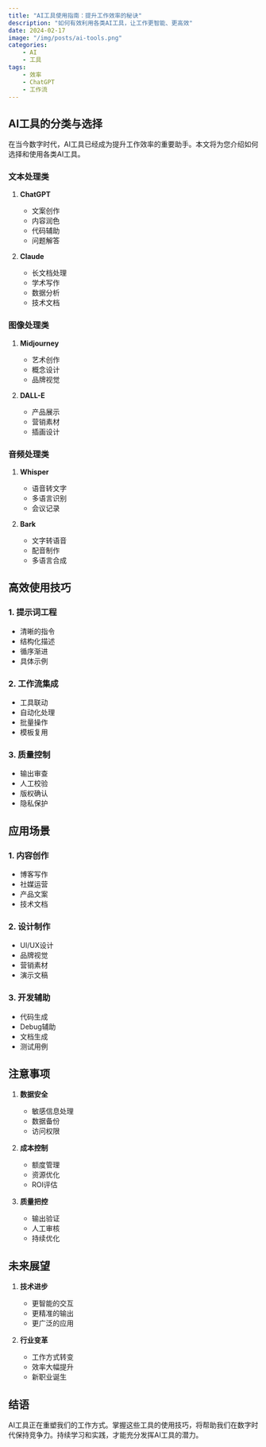 ```yaml
---
title: "AI工具使用指南：提升工作效率的秘诀"
description: "如何有效利用各类AI工具，让工作更智能、更高效"
date: 2024-02-17
image: "/img/posts/ai-tools.png"
categories:
    - AI
    - 工具
tags:
    - 效率
    - ChatGPT
    - 工作流
---
```


## AI工具的分类与选择

在当今数字时代，AI工具已经成为提升工作效率的重要助手。本文将为您介绍如何选择和使用各类AI工具。

### 文本处理类

1. **ChatGPT**
   - 文案创作
   - 内容润色
   - 代码辅助
   - 问题解答

2. **Claude**
   - 长文档处理
   - 学术写作
   - 数据分析
   - 技术文档

### 图像处理类

1. **Midjourney**
   - 艺术创作
   - 概念设计
   - 品牌视觉

2. **DALL-E**
   - 产品展示
   - 营销素材
   - 插画设计

### 音频处理类

1. **Whisper**
   - 语音转文字
   - 多语言识别
   - 会议记录

2. **Bark**
   - 文字转语音
   - 配音制作
   - 多语言合成

## 高效使用技巧

### 1. 提示词工程

- 清晰的指令
- 结构化描述
- 循序渐进
- 具体示例

### 2. 工作流集成

- 工具联动
- 自动化处理
- 批量操作
- 模板复用

### 3. 质量控制

- 输出审查
- 人工校验
- 版权确认
- 隐私保护

## 应用场景

### 1. 内容创作

- 博客写作
- 社媒运营
- 产品文案
- 技术文档

### 2. 设计制作

- UI/UX设计
- 品牌视觉
- 营销素材
- 演示文稿

### 3. 开发辅助

- 代码生成
- Debug辅助
- 文档生成
- 测试用例

## 注意事项

1. **数据安全**
   - 敏感信息处理
   - 数据备份
   - 访问权限

2. **成本控制**
   - 额度管理
   - 资源优化
   - ROI评估

3. **质量把控**
   - 输出验证
   - 人工审核
   - 持续优化

## 未来展望

1. **技术进步**
   - 更智能的交互
   - 更精准的输出
   - 更广泛的应用

2. **行业变革**
   - 工作方式转变
   - 效率大幅提升
   - 新职业诞生

## 结语

AI工具正在重塑我们的工作方式。掌握这些工具的使用技巧，将帮助我们在数字时代保持竞争力。持续学习和实践，才能充分发挥AI工具的潜力。 